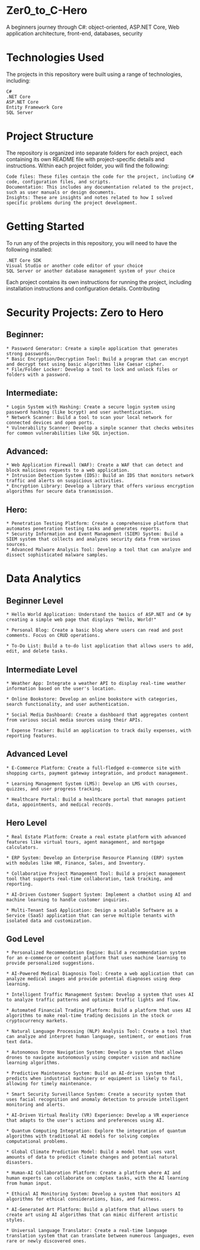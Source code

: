 # Zer0_to_C-Hero
A beginners journey through C#: object-oriented, ASP.NET Core, Web application architecture, front-end, databases, security

# Technologies Used

The projects in this repository were built using a range of technologies, including:

    C#
    .NET Core
    ASP.NET Core
    Entity Framework Core
    SQL Server

# Project Structure

The repository is organized into separate folders for each project, each containing its own README file with project-specific details and instructions. Within each project folder, you will find the following:

    Code files: These files contain the code for the project, including C# code, configuration files, and scripts.
    Documentation: This includes any documentation related to the project, such as user manuals or design documents.
    Insights: These are insights and notes related to how I solved specific problems during the project development.

# Getting Started

To run any of the projects in this repository, you will need to have the following installed:

    .NET Core SDK
    Visual Studio or another code editor of your choice
    SQL Server or another database management system of your choice

Each project contains its own instructions for running the project, including installation instructions and configuration details.
Contributing

# Security Projects: Zero to Hero

## Beginner:
    * Password Generator: Create a simple application that generates strong passwords.
    * Basic Encryption/Decryption Tool: Build a program that can encrypt and decrypt text using basic algorithms like Caesar cipher.
    * File/Folder Locker: Develop a tool to lock and unlock files or folders with a password.

## Intermediate:
    * Login System with Hashing: Create a secure login system using password hashing (like bcrypt) and user authentication.
    * Network Scanner: Build a tool to scan your local network for connected devices and open ports.
    * Vulnerability Scanner: Develop a simple scanner that checks websites for common vulnerabilities like SQL injection.

## Advanced:
    * Web Application Firewall (WAF): Create a WAF that can detect and block malicious requests to a web application.
    * Intrusion Detection System (IDS): Build an IDS that monitors network traffic and alerts on suspicious activities.
    * Encryption Library: Develop a library that offers various encryption algorithms for secure data transmission.

## Hero:
    * Penetration Testing Platform: Create a comprehensive platform that automates penetration testing tasks and generates reports.
    * Security Information and Event Management (SIEM) System: Build a SIEM system that collects and analyzes security data from various sources.
    * Advanced Malware Analysis Tool: Develop a tool that can analyze and dissect sophisticated malware samples.


# Data Analytics

## Beginner Level

    * Hello World Application: Understand the basics of ASP.NET and C# by creating a simple web page that displays "Hello, World!"

    * Personal Blog: Create a basic blog where users can read and post comments. Focus on CRUD operations.

    * To-Do List: Build a to-do list application that allows users to add, edit, and delete tasks.

## Intermediate Level

    * Weather App: Integrate a weather API to display real-time weather information based on the user's location.

    * Online Bookstore: Develop an online bookstore with categories, search functionality, and user authentication.

    * Social Media Dashboard: Create a dashboard that aggregates content from various social media sources using their APIs.

    * Expense Tracker: Build an application to track daily expenses, with reporting features.

## Advanced Level

    * E-Commerce Platform: Create a full-fledged e-commerce site with shopping carts, payment gateway integration, and product management.

    * Learning Management System (LMS): Develop an LMS with courses, quizzes, and user progress tracking.

    * Healthcare Portal: Build a healthcare portal that manages patient data, appointments, and medical records.

## Hero Level

    * Real Estate Platform: Create a real estate platform with advanced features like virtual tours, agent management, and mortgage calculators.

    * ERP System: Develop an Enterprise Resource Planning (ERP) system with modules like HR, Finance, Sales, and Inventory.

    * Collaborative Project Management Tool: Build a project management tool that supports real-time collaboration, task tracking, and reporting.

    * AI-Driven Customer Support System: Implement a chatbot using AI and machine learning to handle customer inquiries.

    * Multi-Tenant SaaS Application: Design a scalable Software as a Service (SaaS) application that can serve multiple tenants with isolated data and customization.

## God Level

    * Personalized Recommendation Engine: Build a recommendation system for an e-commerce or content platform that uses machine learning to provide personalized suggestions.

    * AI-Powered Medical Diagnosis Tool: Create a web application that can analyze medical images and provide potential diagnoses using deep learning.

    * Intelligent Traffic Management System: Develop a system that uses AI to analyze traffic patterns and optimize traffic lights and flow.

    * Automated Financial Trading Platform: Build a platform that uses AI algorithms to make real-time trading decisions in the stock or cryptocurrency markets.

    * Natural Language Processing (NLP) Analysis Tool: Create a tool that can analyze and interpret human language, sentiment, or emotions from text data.

    * Autonomous Drone Navigation System: Develop a system that allows drones to navigate autonomously using computer vision and machine learning algorithms.

    * Predictive Maintenance System: Build an AI-driven system that predicts when industrial machinery or equipment is likely to fail, allowing for timely maintenance.

    * Smart Security Surveillance System: Create a security system that uses facial recognition and anomaly detection to provide intelligent monitoring and alerts.

    * AI-Driven Virtual Reality (VR) Experience: Develop a VR experience that adapts to the user's actions and preferences using AI.

    * Quantum Computing Integration: Explore the integration of quantum algorithms with traditional AI models for solving complex computational problems.

    * Global Climate Prediction Model: Build a model that uses vast amounts of data to predict climate changes and potential natural disasters.

    * Human-AI Collaboration Platform: Create a platform where AI and human experts can collaborate on complex tasks, with the AI learning from human input.

    * Ethical AI Monitoring System: Develop a system that monitors AI algorithms for ethical considerations, bias, and fairness.

    * AI-Generated Art Platform: Build a platform that allows users to create art using AI algorithms that can mimic different artistic styles.

    * Universal Language Translator: Create a real-time language translation system that can translate between numerous languages, even rare or newly discovered ones.
